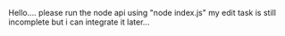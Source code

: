 Hello....
please run the node api using "node index.js"
my edit task is still incomplete but i can integrate it later...
